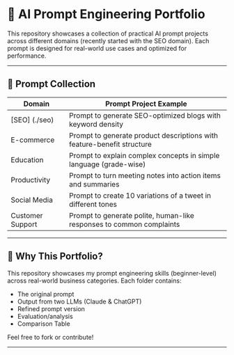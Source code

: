 # 🎯 AI Prompt Engineering Portfolio

This repository showcases a collection of practical AI prompt projects across different domains (recently started with the SEO domain). Each prompt is designed for real-world use cases and optimized for performance.

---

## 🧠 Prompt Collection

| Domain                     | Prompt Project Example                                                                   |
|----------------------------|------------------------------------------------------------------------------------------|
| [SEO] (./seo)              | Prompt to generate SEO-optimized blogs with keyword density                              |
| E-commerce                 | Prompt to generate product descriptions with feature-benefit structure                   |
| Education                  | Prompt to explain complex concepts in simple language (grade-wise)                       |
| Productivity               | Prompt to turn meeting notes into action items and summaries                             |
| Social Media               | Prompt to create 10 variations of a tweet in different tones                             |
| Customer Support           | Prompt to generate polite, human-like responses to common complaints                     |

---

## 🎯 Why This Portfolio?

This repository showcases my prompt engineering skills (beginner-level) across real-world business categories. Each folder contains:
- The original prompt
- Output from two LLMs (Claude & ChatGPT)
- Refined prompt version
- Evaluation/analysis
- Comparison Table

Feel free to fork or contribute!

---
